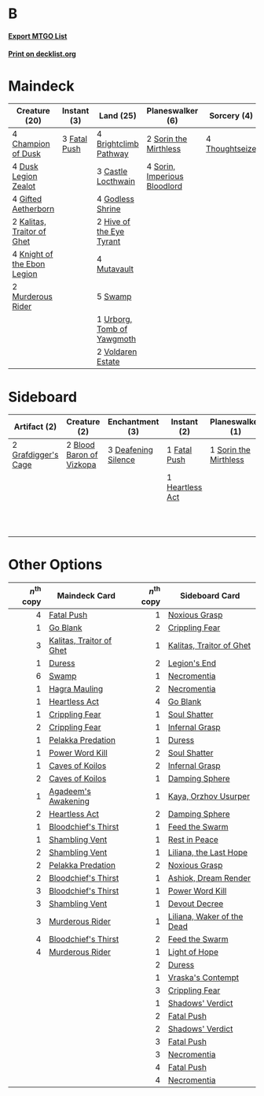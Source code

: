 # B

#### [Export MTGO List](../collection/B/B.txt)
#### [Print on decklist.org](http://decklist.org/?deckmain=4%09Brightclimb%20Pathway%0A3%09Castle%20Locthwain%0A4%09Champion%20of%20Dusk%0A4%09Dusk%20Legion%20Zealot%0A2%09Edgar,%20Charmed%20Groom%0A3%09Fatal%20Push%0A4%09Gifted%20Aetherborn%0A4%09Godless%20Shrine%0A2%09Hive%20of%20the%20Eye%20Tyrant%0A2%09Kalitas,%20Traitor%20of%20Ghet%0A4%09Knight%20of%20the%20Ebon%20Legion%0A2%09Murderous%20Rider%0A4%09Mutavault%0A2%09Sorin%20the%20Mirthless%0A4%09Sorin,%20Imperious%20Bloodlord%0A5%09Swamp%0A4%09Thoughtseize%0A1%09Urborg,%20Tomb%20of%20Yawgmoth%0A2%09Voldaren%20Estate&deckside=2%09Blood%20Baron%20of%20Vizkopa%0A1%09Crippling%20Fear%0A3%09Deafening%20Silence%0A1%09Fatal%20Push%0A3%09Go%20Blank%0A2%09Grafdigger's%20Cage%0A1%09Heartless%20Act%0A1%09Legion's%20End%0A1%09Sorin%20the%20Mirthless)
# Maindeck

|                                            Creature (20)                                             |                                      Instant (3)                                      |                                              Land (25)                                              |                                           Planeswalker (6)                                            |                                       Sorcery (4)                                       |     Unknown (2)      |
|------------------------------------------------------------------------------------------------------|---------------------------------------------------------------------------------------|-----------------------------------------------------------------------------------------------------|-------------------------------------------------------------------------------------------------------|-----------------------------------------------------------------------------------------|----------------------|
|4 [Champion of Dusk](http://gatherer.wizards.com/Pages/Card/Details.aspx?multiverseid=439721)         |3 [Fatal Push](http://gatherer.wizards.com/Pages/Card/Details.aspx?multiverseid=423724)|4 [Brightclimb Pathway](http://gatherer.wizards.com/Pages/Card/Details.aspx?multiverseid=491911)     |2 [Sorin the Mirthless](http://gatherer.wizards.com/Pages/Card/Details.aspx?multiverseid=540983)       |4 [Thoughtseize](http://gatherer.wizards.com/Pages/Card/Details.aspx?multiverseid=438676)|2 Edgar, Charmed Groom|
|4 [Dusk Legion Zealot](http://gatherer.wizards.com/Pages/Card/Details.aspx?multiverseid=442078)       |                                                                                       |3 [Castle Locthwain](http://gatherer.wizards.com/Pages/Card/Details.aspx?multiverseid=473203)        |4 [Sorin, Imperious Bloodlord](http://gatherer.wizards.com/Pages/Card/Details.aspx?multiverseid=466869)|                                                                                         |                      |
|4 [Gifted Aetherborn](http://gatherer.wizards.com/Pages/Card/Details.aspx?multiverseid=423728)        |                                                                                       |4 [Godless Shrine](http://gatherer.wizards.com/Pages/Card/Details.aspx?multiverseid=405099)          |                                                                                                       |                                                                                         |                      |
|2 [Kalitas, Traitor of Ghet](http://gatherer.wizards.com/Pages/Card/Details.aspx?multiverseid=407596) |                                                                                       |2 [Hive of the Eye Tyrant](http://gatherer.wizards.com/Pages/Card/Details.aspx?multiverseid=527545)  |                                                                                                       |                                                                                         |                      |
|4 [Knight of the Ebon Legion](http://gatherer.wizards.com/Pages/Card/Details.aspx?multiverseid=466859)|                                                                                       |4 [Mutavault](http://gatherer.wizards.com/Pages/Card/Details.aspx?multiverseid=370733)               |                                                                                                       |                                                                                         |                      |
|2 [Murderous Rider](http://gatherer.wizards.com/Pages/Card/Details.aspx?multiverseid=473059)          |                                                                                       |5 [Swamp](http://gatherer.wizards.com/Pages/Card/Details.aspx?multiverseid=439858)                   |                                                                                                       |                                                                                         |                      |
|                                                                                                      |                                                                                       |1 [Urborg, Tomb of Yawgmoth](http://gatherer.wizards.com/Pages/Card/Details.aspx?multiverseid=383425)|                                                                                                       |                                                                                         |                      |
|                                                                                                      |                                                                                       |2 [Voldaren Estate](http://gatherer.wizards.com/Pages/Card/Details.aspx?multiverseid=541143)         |                                                                                                       |                                                                                         |                      |


# Sideboard

|                                         Artifact (2)                                         |                                           Creature (2)                                            |                                       Enchantment (3)                                        |                                       Instant (2)                                        |                                        Planeswalker (1)                                        |                                        Sorcery (5)                                        |
|----------------------------------------------------------------------------------------------|---------------------------------------------------------------------------------------------------|----------------------------------------------------------------------------------------------|------------------------------------------------------------------------------------------|------------------------------------------------------------------------------------------------|-------------------------------------------------------------------------------------------|
|2 [Grafdigger's Cage](http://gatherer.wizards.com/Pages/Card/Details.aspx?multiverseid=278452)|2 [Blood Baron of Vizkopa](http://gatherer.wizards.com/Pages/Card/Details.aspx?multiverseid=433096)|3 [Deafening Silence](http://gatherer.wizards.com/Pages/Card/Details.aspx?multiverseid=472972)|1 [Fatal Push](http://gatherer.wizards.com/Pages/Card/Details.aspx?multiverseid=423724)   |1 [Sorin the Mirthless](http://gatherer.wizards.com/Pages/Card/Details.aspx?multiverseid=540983)|1 [Crippling Fear](http://gatherer.wizards.com/Pages/Card/Details.aspx?multiverseid=503690)|
|                                                                                              |                                                                                                   |                                                                                              |1 [Heartless Act](http://gatherer.wizards.com/Pages/Card/Details.aspx?multiverseid=479611)|                                                                                                |3 [Go Blank](http://gatherer.wizards.com/Pages/Card/Details.aspx?multiverseid=513549)      |
|                                                                                              |                                                                                                   |                                                                                              |                                                                                          |                                                                                                |1 [Legion's End](http://gatherer.wizards.com/Pages/Card/Details.aspx?multiverseid=466860)  |


# Other Options

|*n*<sup>th</sup> copy|                                           Maindeck Card                                           |*n*<sup>th</sup> copy|                                           Sideboard Card                                            |
|--------------------:|---------------------------------------------------------------------------------------------------|--------------------:|-----------------------------------------------------------------------------------------------------|
|                    4|[Fatal Push](http://gatherer.wizards.com/Pages/Card/Details.aspx?multiverseid=423724)              |                    1|[Noxious Grasp](http://gatherer.wizards.com/Pages/Card/Details.aspx?multiverseid=466864)             |
|                    1|[Go Blank](http://gatherer.wizards.com/Pages/Card/Details.aspx?multiverseid=513549)                |                    2|[Crippling Fear](http://gatherer.wizards.com/Pages/Card/Details.aspx?multiverseid=503690)            |
|                    3|[Kalitas, Traitor of Ghet](http://gatherer.wizards.com/Pages/Card/Details.aspx?multiverseid=407596)|                    1|[Kalitas, Traitor of Ghet](http://gatherer.wizards.com/Pages/Card/Details.aspx?multiverseid=407596)  |
|                    1|[Duress](http://gatherer.wizards.com/Pages/Card/Details.aspx?multiverseid=14557)                   |                    2|[Legion's End](http://gatherer.wizards.com/Pages/Card/Details.aspx?multiverseid=466860)              |
|                    6|[Swamp](http://gatherer.wizards.com/Pages/Card/Details.aspx?multiverseid=439858)                   |                    1|[Necromentia](http://gatherer.wizards.com/Pages/Card/Details.aspx?multiverseid=485439)               |
|                    1|[Hagra Mauling](http://gatherer.wizards.com/Pages/Card/Details.aspx?multiverseid=491741)           |                    2|[Necromentia](http://gatherer.wizards.com/Pages/Card/Details.aspx?multiverseid=485439)               |
|                    1|[Heartless Act](http://gatherer.wizards.com/Pages/Card/Details.aspx?multiverseid=479611)           |                    4|[Go Blank](http://gatherer.wizards.com/Pages/Card/Details.aspx?multiverseid=513549)                  |
|                    1|[Crippling Fear](http://gatherer.wizards.com/Pages/Card/Details.aspx?multiverseid=503690)          |                    1|[Soul Shatter](http://gatherer.wizards.com/Pages/Card/Details.aspx?multiverseid=491765)              |
|                    2|[Crippling Fear](http://gatherer.wizards.com/Pages/Card/Details.aspx?multiverseid=503690)          |                    1|[Infernal Grasp](http://gatherer.wizards.com/Pages/Card/Details.aspx?multiverseid=534880)            |
|                    1|[Pelakka Predation](http://gatherer.wizards.com/Pages/Card/Details.aspx?multiverseid=491757)       |                    1|[Duress](http://gatherer.wizards.com/Pages/Card/Details.aspx?multiverseid=14557)                     |
|                    1|[Power Word Kill](http://gatherer.wizards.com/Pages/Card/Details.aspx?multiverseid=527401)         |                    2|[Soul Shatter](http://gatherer.wizards.com/Pages/Card/Details.aspx?multiverseid=491765)              |
|                    1|[Caves of Koilos](http://gatherer.wizards.com/Pages/Card/Details.aspx?multiverseid=129497)         |                    2|[Infernal Grasp](http://gatherer.wizards.com/Pages/Card/Details.aspx?multiverseid=534880)            |
|                    2|[Caves of Koilos](http://gatherer.wizards.com/Pages/Card/Details.aspx?multiverseid=129497)         |                    1|[Damping Sphere](http://gatherer.wizards.com/Pages/Card/Details.aspx?multiverseid=443101)            |
|                    1|[Agadeem's Awakening](http://gatherer.wizards.com/Pages/Card/Details.aspx?multiverseid=491723)     |                    1|[Kaya, Orzhov Usurper](http://gatherer.wizards.com/Pages/Card/Details.aspx?multiverseid=460129)      |
|                    2|[Heartless Act](http://gatherer.wizards.com/Pages/Card/Details.aspx?multiverseid=479611)           |                    2|[Damping Sphere](http://gatherer.wizards.com/Pages/Card/Details.aspx?multiverseid=443101)            |
|                    1|[Bloodchief's Thirst](http://gatherer.wizards.com/Pages/Card/Details.aspx?multiverseid=491729)     |                    1|[Feed the Swarm](http://gatherer.wizards.com/Pages/Card/Details.aspx?multiverseid=491737)            |
|                    1|[Shambling Vent](http://gatherer.wizards.com/Pages/Card/Details.aspx?multiverseid=402031)          |                    1|[Rest in Peace](http://gatherer.wizards.com/Pages/Card/Details.aspx?multiverseid=442021)             |
|                    2|[Shambling Vent](http://gatherer.wizards.com/Pages/Card/Details.aspx?multiverseid=402031)          |                    1|[Liliana, the Last Hope](http://gatherer.wizards.com/Pages/Card/Details.aspx?multiverseid=414388)    |
|                    2|[Pelakka Predation](http://gatherer.wizards.com/Pages/Card/Details.aspx?multiverseid=491757)       |                    2|[Noxious Grasp](http://gatherer.wizards.com/Pages/Card/Details.aspx?multiverseid=466864)             |
|                    2|[Bloodchief's Thirst](http://gatherer.wizards.com/Pages/Card/Details.aspx?multiverseid=491729)     |                    1|[Ashiok, Dream Render](http://gatherer.wizards.com/Pages/Card/Details.aspx?multiverseid=461155)      |
|                    3|[Bloodchief's Thirst](http://gatherer.wizards.com/Pages/Card/Details.aspx?multiverseid=491729)     |                    1|[Power Word Kill](http://gatherer.wizards.com/Pages/Card/Details.aspx?multiverseid=527401)           |
|                    3|[Shambling Vent](http://gatherer.wizards.com/Pages/Card/Details.aspx?multiverseid=402031)          |                    1|[Devout Decree](http://gatherer.wizards.com/Pages/Card/Details.aspx?multiverseid=466767)             |
|                    3|[Murderous Rider](http://gatherer.wizards.com/Pages/Card/Details.aspx?multiverseid=473059)         |                    1|[Liliana, Waker of the Dead](http://gatherer.wizards.com/Pages/Card/Details.aspx?multiverseid=485431)|
|                    4|[Bloodchief's Thirst](http://gatherer.wizards.com/Pages/Card/Details.aspx?multiverseid=491729)     |                    2|[Feed the Swarm](http://gatherer.wizards.com/Pages/Card/Details.aspx?multiverseid=491737)            |
|                    4|[Murderous Rider](http://gatherer.wizards.com/Pages/Card/Details.aspx?multiverseid=473059)         |                    1|[Light of Hope](http://gatherer.wizards.com/Pages/Card/Details.aspx?multiverseid=479540)             |
|                     |                                                                                                   |                    2|[Duress](http://gatherer.wizards.com/Pages/Card/Details.aspx?multiverseid=14557)                     |
|                     |                                                                                                   |                    1|[Vraska's Contempt](http://gatherer.wizards.com/Pages/Card/Details.aspx?multiverseid=435283)         |
|                     |                                                                                                   |                    3|[Crippling Fear](http://gatherer.wizards.com/Pages/Card/Details.aspx?multiverseid=503690)            |
|                     |                                                                                                   |                    1|[Shadows' Verdict](http://gatherer.wizards.com/Pages/Card/Details.aspx?multiverseid=491762)          |
|                     |                                                                                                   |                    2|[Fatal Push](http://gatherer.wizards.com/Pages/Card/Details.aspx?multiverseid=423724)                |
|                     |                                                                                                   |                    2|[Shadows' Verdict](http://gatherer.wizards.com/Pages/Card/Details.aspx?multiverseid=491762)          |
|                     |                                                                                                   |                    3|[Fatal Push](http://gatherer.wizards.com/Pages/Card/Details.aspx?multiverseid=423724)                |
|                     |                                                                                                   |                    3|[Necromentia](http://gatherer.wizards.com/Pages/Card/Details.aspx?multiverseid=485439)               |
|                     |                                                                                                   |                    4|[Fatal Push](http://gatherer.wizards.com/Pages/Card/Details.aspx?multiverseid=423724)                |
|                     |                                                                                                   |                    4|[Necromentia](http://gatherer.wizards.com/Pages/Card/Details.aspx?multiverseid=485439)               |

